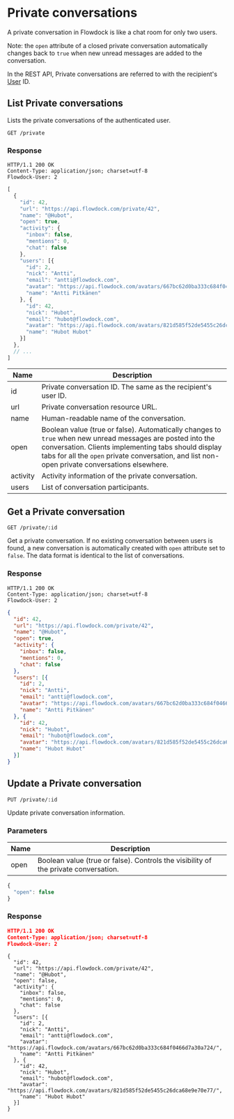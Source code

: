 # Private conversations

A private conversation in Flowdock is like a chat room for only two users. 

Note: the `open` attribute of a closed private conversation automatically changes back to `true` when new unread messages are added to the conversation.

In the REST API, Private conversations are referred to with the recipient's [User](Users) ID.

## List Private conversations

Lists the private conversations of the authenticated user.

```
GET /private
```

### Response
```
HTTP/1.1 200 OK
Content-Type: application/json; charset=utf-8
Flowdock-User: 2
```
```javascript
[
  {
    "id": 42,
    "url": "https://api.flowdock.com/private/42",
    "name": "@Hubot",
    "open": true,
    "activity": {
      "inbox": false,
      "mentions": 0,
      "chat": false
    },
    "users": [{
      "id": 2,
      "nick": "Antti",
      "email": "antti@flowdock.com",
      "avatar": "https://api.flowdock.com/avatars/667bc62d0ba333c684f0466d7a30a724/",
      "name": "Antti Pitkänen"
    }, {
      "id": 42,
      "nick": "Hubot",
      "email": "hubot@flowdock.com",
      "avatar": "https://api.flowdock.com/avatars/821d585f52de5455c26dca68e9e70e77/",
      "name": "Hubot Hubot"
    }]
  },
  // ...
]
```

| Name          | Description  |
| ------------- | ------------ |
| id | Private conversation ID. The same as the recipient's user ID. |
| url | Private conversation resource URL. |
| name | Human-readable name of the conversation. |
| open | Boolean value (true or false). Automatically changes to `true` when new unread messages are posted into the conversation. Clients implementing tabs should display tabs for all the `open` private conversation, and list non-open private conversations elsewhere. |
| activity | Activity information of the private conversation. |
| users | List of conversation participants. |

## Get a Private conversation
```
GET /private/:id
```
Get a private conversation. If no existing conversation between users is found, a new conversation is automatically created with `open` attribute set to `false`. The data format is identical to the list of conversations.

### Response
```
HTTP/1.1 200 OK
Content-Type: application/json; charset=utf-8
Flowdock-User: 2
```
```json
{
  "id": 42,
  "url": "https://api.flowdock.com/private/42",
  "name": "@Hubot",
  "open": true,
  "activity": {
    "inbox": false,
    "mentions": 0,
    "chat": false
  },
  "users": [{
    "id": 2,
    "nick": "Antti",
    "email": "antti@flowdock.com",
    "avatar": "https://api.flowdock.com/avatars/667bc62d0ba333c684f0466d7a30a724/",
    "name": "Antti Pitkänen"
  }, {
    "id": 42,
    "nick": "Hubot",
    "email": "hubot@flowdock.com",
    "avatar": "https://api.flowdock.com/avatars/821d585f52de5455c26dca68e9e70e77/",
    "name": "Hubot Hubot"
  }]
}
```

## Update a Private conversation
```
PUT /private/:id
```
Update private conversation information.

### Parameters

| Name          | Description  |
| ------------- | ------------ |
| open | Boolean value (true or false). Controls the visibility of the private conversation. |

```javascript
{
  "open": false
}
```
### Response
```json
HTTP/1.1 200 OK
Content-Type: application/json; charset=utf-8
Flowdock-User: 2
```
```
{
  "id": 42,
  "url": "https://api.flowdock.com/private/42",
  "name": "@Hubot",
  "open": false,
  "activity": {
    "inbox": false,
    "mentions": 0,
    "chat": false
  },
  "users": [{
    "id": 2,
    "nick": "Antti",
    "email": "antti@flowdock.com",
    "avatar": "https://api.flowdock.com/avatars/667bc62d0ba333c684f0466d7a30a724/",
    "name": "Antti Pitkänen"
  }, {
    "id": 42,
    "nick": "Hubot",
    "email": "hubot@flowdock.com",
    "avatar": "https://api.flowdock.com/avatars/821d585f52de5455c26dca68e9e70e77/",
    "name": "Hubot Hubot"
  }]
}
```
